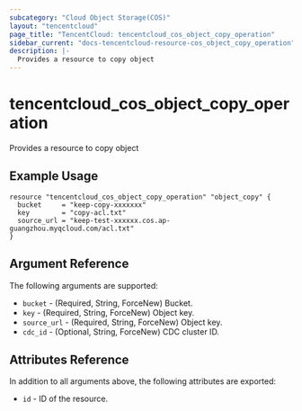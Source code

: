 ```yaml
---
subcategory: "Cloud Object Storage(COS)"
layout: "tencentcloud"
page_title: "TencentCloud: tencentcloud_cos_object_copy_operation"
sidebar_current: "docs-tencentcloud-resource-cos_object_copy_operation"
description: |-
  Provides a resource to copy object
---
```


# tencentcloud_cos_object_copy_operation

Provides a resource to copy object

## Example Usage

```hcl
resource "tencentcloud_cos_object_copy_operation" "object_copy" {
  bucket     = "keep-copy-xxxxxxx"
  key        = "copy-acl.txt"
  source_url = "keep-test-xxxxxx.cos.ap-guangzhou.myqcloud.com/acl.txt"
}
```

## Argument Reference

The following arguments are supported:

* `bucket` - (Required, String, ForceNew) Bucket.
* `key` - (Required, String, ForceNew) Object key.
* `source_url` - (Required, String, ForceNew) Object key.
* `cdc_id` - (Optional, String, ForceNew) CDC cluster ID.

## Attributes Reference

In addition to all arguments above, the following attributes are exported:

* `id` - ID of the resource.



